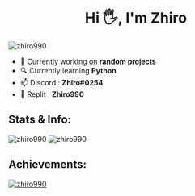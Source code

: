 <h1 align="center"> Hi 🖐️, I'm Zhiro </h1>

<img src="https://komarev.com/ghpvc/?username=zhiro990&label=Profile%20views&color=7788ff&style=flat" alt="zhiro990"/>

- 🔭 Currently working on **random projects**
- 🔍 Currently learning **Python**
- 📫 Discord : **Zhiro#0254**
- 📎 Replit : **Zhiro990**

<h2> Stats & Info: </h2>

<img src="https://github-readme-stats.vercel.app/api/top-langs?username=zhiro990&show_icons=true&locale=en&layout=compact" alt="zhiro990"/>
<img src="https://github-readme-stats.vercel.app/api?username=zhiro990&show_icons=true&locale=en" alt="zhiro990"/>

<h2> Achievements: </h2>

<a href="https://github.com/ryo-ma/github-profile-trophy"> <img src="https://github-profile-trophy.vercel.app/?username=zhiro990&title=MultiLanguage,Repositories,Commits,Stars" alt="zhiro990"/> </a>
